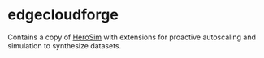 # edgecloudforge

Contains a copy of [HeroSim](https://github.com/b-com/HeROsim) with extensions for proactive autoscaling and simulation to synthesize datasets.
